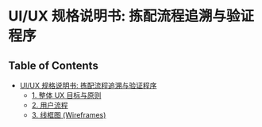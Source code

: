 # UI/UX 规格说明书: 拣配流程追溯与验证程序

## Table of Contents

- [UI/UX 规格说明书: 拣配流程追溯与验证程序](#table-of-contents)
  - [1. 整体 UX 目标与原则](#1-整体-ux-目标与原则)
  - [2. 用户流程](#2-用户流程)
  - [3. 线框图 (Wireframes)](#3-线框图-wireframes)
